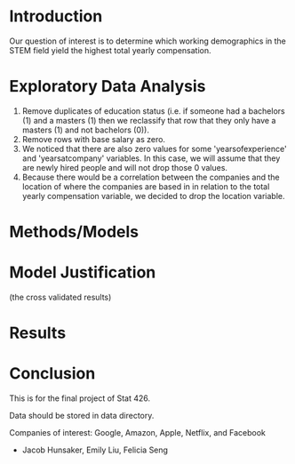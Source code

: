 # Introduction
Our question of interest is to determine which working demographics in the STEM field yield the highest total yearly compensation.


# Exploratory Data Analysis
1. Remove duplicates of education status (i.e. if someone had a bachelors (1) and a masters (1) then we reclassify that row that they only have a masters (1) and not bachelors (0)).
2. Remove rows with base salary as zero.
3. We noticed that there are also zero values for some 'yearsofexperience' and 'yearsatcompany' variables. In this case, we will assume that they are newly hired people and will not drop those 0 values.
4. Because there would be a correlation between the companies and the location of where the companies are based in in relation to the total yearly compensation variable, we decided to drop the location variable.


# Methods/Models


# Model Justification
(the cross validated results)


# Results


# Conclusion

This is for the final project of Stat 426.

Data should be stored in data directory.

Companies of interest: Google, Amazon, Apple, Netflix, and Facebook

- Jacob Hunsaker, Emily Liu, Felicia Seng
